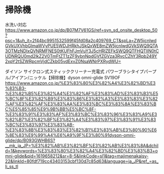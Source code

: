 # 掃除機
水洗い対応
https://www.amazon.co.jp/dp/B07M7V61GS/ref=syn_sd_onsite_desktop_50?psc=1&uh_it=2f44bc9951532599f45fd08a2c409769_CT&spLa=ZW5jcnlwdGVkUXVhbGlmaWVyPUE5WDJHRkhJSkQxWE8mZW5jcnlwdGVkSWQ9QTA3OTMzNDIxQVNRMFNES0tKUFhFJmVuY3J5cHRlZEFkSWQ9QTFHQTlIN0tCUDNRQU0md2lkZ2V0TmFtZT1zZF9vbnNpdGVfZGVza3RvcCZhY3Rpb249Y2xpY2tSZWRpcmVjdCZkb05vdExvZ0NsaWNrPXRydWU=


ダイソン サイクロン式スティッククリーナー充電式 パワーブラシタイプパープル/アイアン/ニッケル【掃除機】dyson omni-glide SV19OF
https://www.amazon.co.jp/%E3%83%80%E3%82%A4%E3%82%BD%E3%83%B3-%E3%82%B5%E3%82%A4%E3%82%AF%E3%83%AD%E3%83%B3%E5%BC%8F%E3%82%B9%E3%83%86%E3%82%A3%E3%83%83%E3%82%AF%E3%82%AF%E3%83%AA%E3%83%BC%E3%83%8A%E3%83%BC%E5%85%85%E9%9B%BB%E5%BC%8F-%E3%83%91%E3%83%AF%E3%83%BC%E3%83%96%E3%83%A9%E3%82%B7%E3%82%BF%E3%82%A4%E3%83%97%E3%83%91%E3%83%BC%E3%83%97%E3%83%AB-%E3%83%8B%E3%83%83%E3%82%B1%E3%83%AB%E3%80%90%E6%8E%83%E9%99%A4%E6%A9%9F%E3%80%91dyson-omni-glide/dp/B093GWHB6S?__mk_ja_JP=%E3%82%AB%E3%82%BF%E3%82%AB%E3%83%8A&dchild=1&keywords=%E3%83%80%E3%82%A4%E3%82%BD%E3%83%B3+omni-glide&qid=1619658212&sr=8-5&linkCode=sl1&tag=majimenakaisy-22&linkId=80fdf719cc43403153cbf130d7c85d63&language=ja_JP&ref_=as_li_ss_tl
